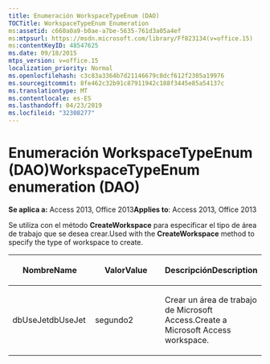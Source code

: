 ```yaml
---
title: Enumeración WorkspaceTypeEnum (DAO)
TOCTitle: WorkspaceTypeEnum Enumeration
ms:assetid: c660a0a9-b0ae-a7be-5635-761d3a05a4ef
ms:mtpsurl: https://msdn.microsoft.com/library/Ff823134(v=office.15)
ms:contentKeyID: 48547625
ms.date: 09/18/2015
mtps_version: v=office.15
localization_priority: Normal
ms.openlocfilehash: c3c83a3364b7d21146679c8dcf612f2305a19976
ms.sourcegitcommit: 8fe462c32b91c87911942c188f3445e85a54137c
ms.translationtype: MT
ms.contentlocale: es-ES
ms.lasthandoff: 04/23/2019
ms.locfileid: "32308277"
---
```

# <a name="workspacetypeenum-enumeration-dao"></a><span data-ttu-id="2f072-102">Enumeración WorkspaceTypeEnum (DAO)</span><span class="sxs-lookup"><span data-stu-id="2f072-102">WorkspaceTypeEnum enumeration (DAO)</span></span>


<span data-ttu-id="2f072-103">**Se aplica a:** Access 2013, Office 2013</span><span class="sxs-lookup"><span data-stu-id="2f072-103">**Applies to**: Access 2013, Office 2013</span></span>

<span data-ttu-id="2f072-104">Se utiliza con el método **CreateWorkspace** para especificar el tipo de área de trabajo que se desea crear.</span><span class="sxs-lookup"><span data-stu-id="2f072-104">Used with the **CreateWorkspace** method to specify the type of workspace to create.</span></span>

<table>
<colgroup>
<col style="width: 33%" />
<col style="width: 33%" />
<col style="width: 33%" />
</colgroup>
<thead>
<tr class="header">
<th><p><span data-ttu-id="2f072-105">Nombre</span><span class="sxs-lookup"><span data-stu-id="2f072-105">Name</span></span></p></th>
<th><p><span data-ttu-id="2f072-106">Valor</span><span class="sxs-lookup"><span data-stu-id="2f072-106">Value</span></span></p></th>
<th><p><span data-ttu-id="2f072-107">Descripción</span><span class="sxs-lookup"><span data-stu-id="2f072-107">Description</span></span></p></th>
</tr>
</thead>
<tbody>
<tr class="odd">
<td><p><span data-ttu-id="2f072-108">dbUseJet</span><span class="sxs-lookup"><span data-stu-id="2f072-108">dbUseJet</span></span></p></td>
<td><p><span data-ttu-id="2f072-109">segundo</span><span class="sxs-lookup"><span data-stu-id="2f072-109">2</span></span></p></td>
<td><p><span data-ttu-id="2f072-110">Crear un área de trabajo de Microsoft Access.</span><span class="sxs-lookup"><span data-stu-id="2f072-110">Create a Microsoft Access workspace.</span></span></p></td>
</tr>
</tbody>
</table>

